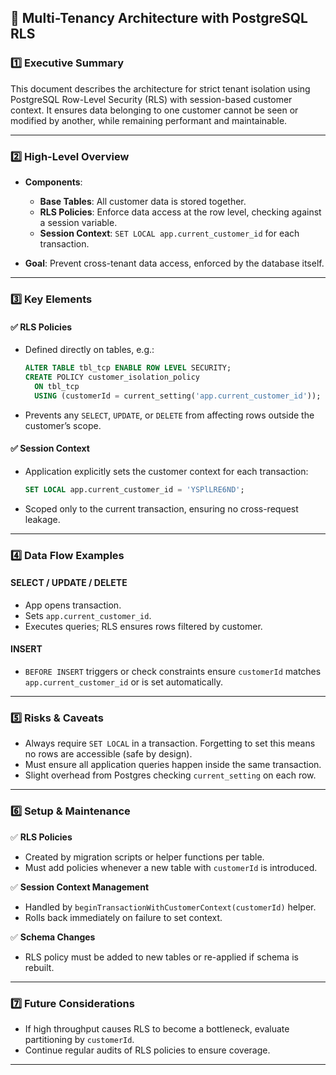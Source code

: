 ## 📄 Multi-Tenancy Architecture with PostgreSQL RLS

### 1️⃣ Executive Summary

This document describes the architecture for strict tenant isolation using PostgreSQL Row-Level Security (RLS) with session-based customer context. It ensures data belonging to one customer cannot be seen or modified by another, while remaining performant and maintainable.

---

### 2️⃣ High-Level Overview

- **Components**:

  - **Base Tables**: All customer data is stored together.
  - **RLS Policies**: Enforce data access at the row level, checking against a session variable.
  - **Session Context**: `SET LOCAL app.current_customer_id` for each transaction.

- **Goal**: Prevent cross-tenant data access, enforced by the database itself.

---

### 3️⃣ Key Elements

#### ✅ RLS Policies

- Defined directly on tables, e.g.:

  ```sql
  ALTER TABLE tbl_tcp ENABLE ROW LEVEL SECURITY;
  CREATE POLICY customer_isolation_policy
    ON tbl_tcp
    USING (customerId = current_setting('app.current_customer_id'));
  ```

- Prevents any `SELECT`, `UPDATE`, or `DELETE` from affecting rows outside the customer’s scope.

#### ✅ Session Context

- Application explicitly sets the customer context for each transaction:
  ```sql
  SET LOCAL app.current_customer_id = 'YSPlLRE6ND';
  ```
- Scoped only to the current transaction, ensuring no cross-request leakage.

---

### 4️⃣ Data Flow Examples

#### **SELECT / UPDATE / DELETE**

- App opens transaction.
- Sets `app.current_customer_id`.
- Executes queries; RLS ensures rows filtered by customer.

#### **INSERT**

- `BEFORE INSERT` triggers or check constraints ensure `customerId` matches `app.current_customer_id` or is set automatically.

---

### 5️⃣ Risks & Caveats

- Always require `SET LOCAL` in a transaction. Forgetting to set this means no rows are accessible (safe by design).
- Must ensure all application queries happen inside the same transaction.
- Slight overhead from Postgres checking `current_setting` on each row.

---

### 6️⃣ Setup & Maintenance

✅ **RLS Policies**

- Created by migration scripts or helper functions per table.
- Must add policies whenever a new table with `customerId` is introduced.

✅ **Session Context Management**

- Handled by `beginTransactionWithCustomerContext(customerId)` helper.
- Rolls back immediately on failure to set context.

✅ **Schema Changes**

- RLS policy must be added to new tables or re-applied if schema is rebuilt.

---

### 7️⃣ Future Considerations

- If high throughput causes RLS to become a bottleneck, evaluate partitioning by `customerId`.
- Continue regular audits of RLS policies to ensure coverage.

---
